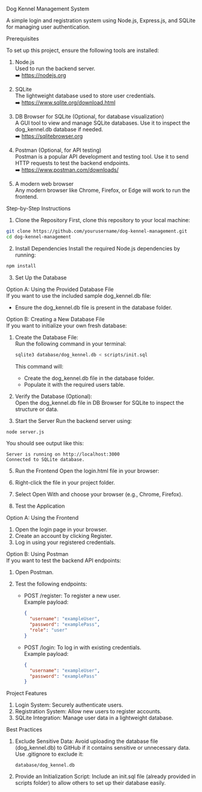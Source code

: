 Dog Kennel Management System

A simple login and registration system using Node.js, Express.js, and SQLite for managing user authentication.

Prerequisites

To set up this project, ensure the following tools are installed:

1. Node.js  
   Used to run the backend server.  
   ➡️ https://nodejs.org

2. SQLite  
   The lightweight database used to store user credentials.  
   ➡️ https://www.sqlite.org/download.html

3. DB Browser for SQLite (Optional, for database visualization)  
   A GUI tool to view and manage SQLite databases. Use it to inspect the dog_kennel.db database if needed.  
   ➡️ https://sqlitebrowser.org  

4. Postman (Optional, for API testing)  
   Postman is a popular API development and testing tool. Use it to send HTTP requests to test the backend endpoints.  
   ➡️ https://www.postman.com/downloads/  

5. A modern web browser  
   Any modern browser like Chrome, Firefox, or Edge will work to run the frontend.

Step-by-Step Instructions

1. Clone the Repository
First, clone this repository to your local machine:
```bash
git clone https://github.com/yourusername/dog-kennel-management.git
cd dog-kennel-management
```

2. Install Dependencies
Install the required Node.js dependencies by running:
```bash
npm install
```

3. Set Up the Database

Option A: Using the Provided Database File  
If you want to use the included sample dog_kennel.db file:  
- Ensure the dog_kennel.db file is present in the database folder.

Option B: Creating a New Database File  
If you want to initialize your own fresh database:
1. Create the Database File:  
   Run the following command in your terminal:
   ```bash
   sqlite3 database/dog_kennel.db < scripts/init.sql
   ```
   This command will:
   - Create the dog_kennel.db file in the database folder.
   - Populate it with the required users table.

2. Verify the Database (Optional):  
   Open the dog_kennel.db file in DB Browser for SQLite to inspect the structure or data.

4. Start the Server
Run the backend server using:
```bash
node server.js
```
You should see output like this:
```
Server is running on http://localhost:3000
Connected to SQLite database.
```

5. Run the Frontend
Open the login.html file in your browser:
1. Right-click the file in your project folder.
2. Select Open With and choose your browser (e.g., Chrome, Firefox).

6. Test the Application

Option A: Using the Frontend
1. Open the login page in your browser.
2. Create an account by clicking Register.
3. Log in using your registered credentials.

Option B: Using Postman  
If you want to test the backend API endpoints:
1. Open Postman.
2. Test the following endpoints:

   - POST /register: To register a new user.  
     Example payload:
     ```json
     {
       "username": "exampleUser",
       "password": "examplePass",
       "role": "user"
     }
     ```

   - POST /login: To log in with existing credentials.  
     Example payload:
     ```json
     {
       "username": "exampleUser",
       "password": "examplePass"
     }
     ```

Project Features
1. Login System: Securely authenticate users.
2. Registration System: Allow new users to register accounts.
3. SQLite Integration: Manage user data in a lightweight database.

Best Practices

1. Exclude Sensitive Data: Avoid uploading the database file (dog_kennel.db) to GitHub if it contains sensitive or unnecessary data. Use .gitignore to exclude it:
   ```
   database/dog_kennel.db
   ```
2. Provide an Initialization Script: Include an init.sql file (already provided in scripts folder) to allow others to set up their database easily.


